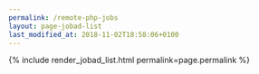 ```yaml
---
permalink: /remote-php-jobs
layout: page-jobad-list
last_modified_at: 2018-11-02T18:58:06+0100
---
```

{% include render_jobad_list.html permalink=page.permalink %}
